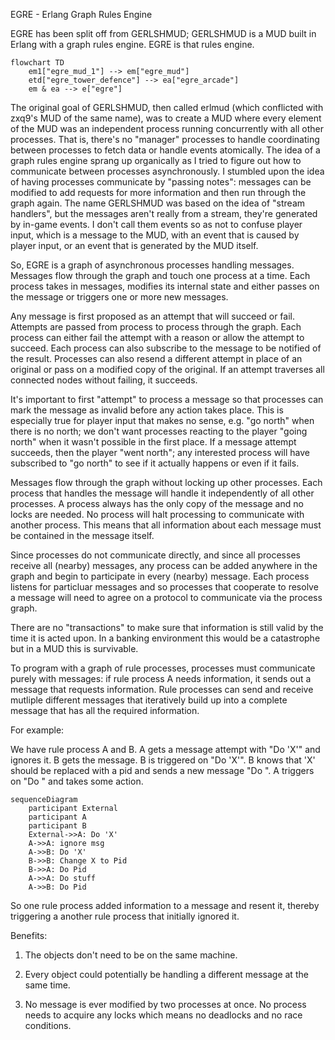 EGRE - Erlang Graph Rules Engine

EGRE has been split off from GERLSHMUD; GERLSHMUD is a MUD built in
Erlang with a graph rules engine. EGRE is that rules engine.

```mermaid
flowchart TD
    em1["egre_mud_1"] --> em["egre_mud"]
    etd["egre_tower_defence"] --> ea["egre_arcade"]
    em & ea --> e["egre"]
```

The original goal of GERLSHMUD, then called erlmud (which conflicted with zxq9's
MUD of the same name), was to create a MUD where every element of the MUD was an
independent process running concurrently with all other processes. That is,
there's no "manager" processes to handle coordinating between processes
to fetch data or handle events atomically. The idea of a graph rules engine
sprang up organically as I tried to figure out how to communicate between
processes asynchronously. I stumbled upon the idea of having processes
communicate by "passing notes": messages can be modified to add requests for
more information and then run through the graph again. The name GERLSHMUD was
based on the idea of "stream handlers", but the messages aren't really from a
stream, they're generated by in-game events. I don't call them events so as not
to confuse player input, which is a message to the MUD, with an event that is
caused by player input, or an event that is generated by the MUD itself.

So, EGRE is a graph of asynchronous processes handling messages.
Messages flow through the graph and touch one process at a time.
Each process takes in messages, modifies its internal state and either
passes on the message or triggers one or more new messages.

Any message is first proposed as an attempt that will succeed or fail. Attempts are passed
from process to process through the graph.  Each process can either fail the
attempt with a reason or allow the attempt to succeed. Each process can also
subscribe to the message to be notified of the result. Processes can also resend
a different attempt in place of an original or pass on a modified copy of the
original. If an attempt traverses all connected nodes without failing, it succeeds.

It's important to first "attempt" to process a message so that processes can
mark the message as invalid before any action takes place. This is especially
true for player input that makes no sense, e.g. "go north" when there is no
north; we don't want processes reacting to the player "going north" when it
wasn't possible in the first place. If a message attempt succeeds, then the
player "went north"; any interested process will have subscribed to "go north"
to see if it actually happens or even if it fails.

Messages flow through the graph without locking up other processes.
Each process that handles the message will handle it independently of all other
processes. A process always has the only copy of the message and no locks are
needed. No process will halt processing to communicate with another process.
This means that all information about each message must be contained in the message
itself.

Since processes do not communicate directly, and since all processes
receive all (nearby) messages, any process can be added anywhere in the
graph and begin to participate in every (nearby) message. Each process
listens for particluar messages and so processes that cooperate to resolve
a message will need to agree on a protocol to communicate via the process
graph.

There are no "transactions" to make sure that information
is still valid by the time it is acted upon.
In a banking environment this would be a catastrophe but in a MUD this is
survivable.

To program with a graph of rule processes, processes must communicate purely
with messages: if rule process A needs information, it sends out a message
that requests information. Rule processes can send and receive mutliple
different messages that iteratively build up into a complete message that has
all the required information.

For example:

We have rule process A and B.
A gets a message attempt with "Do 'X'" and ignores it.
B gets the message.
B is triggered on "Do 'X'".
B knows that 'X' should be replaced with a pid and sends a new message "Do <pid>".
A triggers on "Do <pid>" and takes some action.

```mermaid
sequenceDiagram
    participant External
    participant A
    participant B
    External->>A: Do 'X'
    A->>A: ignore msg
    A->>B: Do 'X'
    B->>B: Change X to Pid
    B->>A: Do Pid
    A->>A: Do stuff
    A->>B: Do Pid
```

So one rule process added information to a message and resent it,
thereby triggering a another rule process that initially ignored it.

Benefits:

1) The objects don't need to be on the same machine.

2) Every object could potentially be handling a different message at the same time.

3) No message is ever modified by two processes at once. No process needs to acquire
any locks which means no deadlocks and no race conditions.
